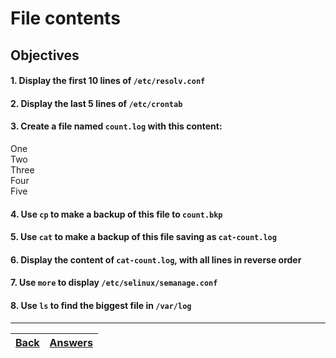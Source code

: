 # File contents

## Objectives

#### 1. Display the first 10 lines of `/etc/resolv.conf`
#### 2. Display the last 5 lines of `/etc/crontab`
#### 3. Create a file named `count.log` with this content:

  One<br>
  Two<br>
  Three<br>
  Four<br>
  Five

#### 4. Use `cp` to make a backup of this file to `count.bkp`
#### 5. Use `cat` to make a backup of this file saving as `cat-count.log`
#### 6. Display the content of `cat-count.log`, with all lines in reverse order
#### 7. Use `more` to display `/etc/selinux/semanage.conf`
#### 8. Use `ls` to find the biggest file in `/var/log`

---
[Back](/README.md)| [Answers](../answers/lab-file-contents.md) | 
:----- |:-----
